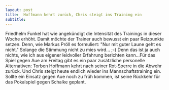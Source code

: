 ```yaml
---
layout: post
title:  Hoffmann kehrt zurück, Chris steigt ins Training ein
subtitle:  
---
```


Friedhelm Funkel hat wie angekündigt die Intensität des Trainings in dieser Woche erhöht. Damit möchte der Trainer auch bewusst ein paar Reizpunkte setzen. Denn, wie Markus Pröll es formuliert: "Nur mit guter Laune geht es nicht." Solange die Stimmung nicht zu mies wird... ;-) Denn das ist ja auch nichts, wie ich aus eigener leidvoller Erfahrung berichten kann...Für das Spiel gegen Aue am Freitag gibt es ein paar zusätzliche personelle Alternativen: Torben Hoffmann kehrt nach seiner Rot-Sperre in die Abwehr zurück. Und Chris steigt heute endlich wieder ins Mannschaftstraining ein. Sollte ein Einsatz gegen Aue noch zu früh kommen, ist seine Rückkehr für das Pokalspiel gegen Schalke geplant.



